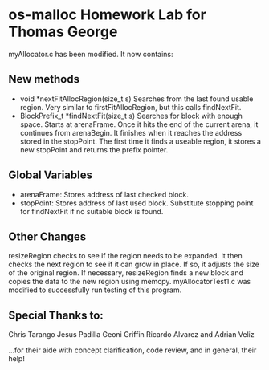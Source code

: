 # os-malloc Homework Lab for Thomas George

myAllocator.c has been modified. It now contains: 
## New methods
* void *nextFitAllocRegion(size_t s)  Searches from the last found usable region. Very similar to firstFitAllocRegion, but this calls findNextFit.
* BlockPrefix_t *findNextFit(size_t s) Searches for block with enough space. Starts at arenaFrame. Once it hits the end of the current arena, it continues from arenaBegin. It finishes when it reaches the address stored in the stopPoint. The first time it finds a useable region, it stores a new stopPoint and returns the prefix pointer.
## Global Variables
* arenaFrame:  Stores address of last checked block. 
* stopPoint:  Stores address of last used block. Substitute stopping point for findNextFit if no suitable block is found.
## Other Changes
resizeRegion checks to see if the region needs to be expanded. It then checks the next region to see if it can grow in place. If so, it adjusts the size of the original region. If necessary, resizeRegion finds a new block and copies the data to the new region using memcpy. 
myAllocatorTest1.c was modified to successfully run testing of this program.

## Special Thanks to:
Chris Tarango
Jesus Padilla
Geoni Griffin
Ricardo Alvarez
and 
Adrian Veliz

...for their aide with concept clarification, code review, and in general, their help!

